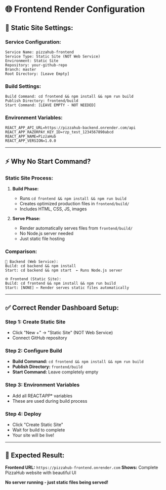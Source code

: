 # 🌐 Frontend Render Configuration

## 🎯 **Static Site Settings:**

### **Service Configuration:**

```
Service Name: pizzahub-frontend
Service Type: Static Site (NOT Web Service)
Environment: Static Site
Repository: your-github-repo
Branch: master
Root Directory: [Leave Empty]
```

### **Build Settings:**

```
Build Command: cd frontend && npm install && npm run build
Publish Directory: frontend/build
Start Command: [LEAVE EMPTY - NOT NEEDED]
```

### **Environment Variables:**

```
REACT_APP_API_URL=https://pizzahub-backend.onrender.com/api
REACT_APP_RAZORPAY_KEY_ID=rzp_test_1234567890abcd
REACT_APP_NAME=PizzaHub
REACT_APP_VERSION=1.0.0
```

---

## ⚡ **Why No Start Command?**

### **Static Site Process:**

1. **Build Phase:**

   - Runs `cd frontend && npm install && npm run build`
   - Creates optimized production files in `frontend/build/`
   - Includes HTML, CSS, JS, images

2. **Serve Phase:**
   - Render automatically serves files from `frontend/build/`
   - No Node.js server needed
   - Just static file hosting

### **Comparison:**

```
🔧 Backend (Web Service):
Build: cd backend && npm install
Start: cd backend && npm start  ← Runs Node.js server

🌐 Frontend (Static Site):
Build: cd frontend && npm install && npm run build
Start: [NONE] ← Render serves static files automatically
```

---

## ✅ **Correct Render Dashboard Setup:**

### **Step 1: Create Static Site**

- Click "New +" → "Static Site" (NOT Web Service)
- Connect GitHub repository

### **Step 2: Configure Build**

- **Build Command:** `cd frontend && npm install && npm run build`
- **Publish Directory:** `frontend/build`
- **Start Command:** Leave completely empty

### **Step 3: Environment Variables**

- Add all REACT*APP*\* variables
- These are used during build process

### **Step 4: Deploy**

- Click "Create Static Site"
- Wait for build to complete
- Your site will be live!

---

## 🎯 **Expected Result:**

**Frontend URL:** `https://pizzahub-frontend.onrender.com`
**Shows:** Complete PizzaHub website with beautiful UI

**No server running - just static files being served!**
